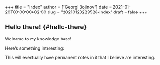 +++
title = "Index"
author = ["Georgi Bojinov"]
date = 2021-01-20T00:00:00+02:00
slug = "20210120223526-index"
draft = false
+++

## Hello there! {#hello-there}

Welcome to my knowledge base!

Here's something interesting:

This will eventually have permanent notes in it that I believe are interesting.
